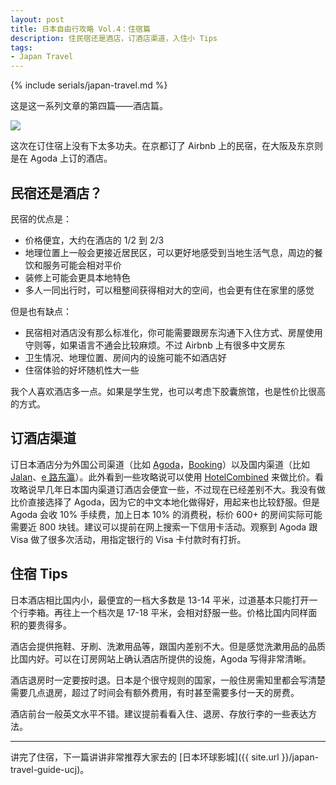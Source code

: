 ```yaml
---
layout: post
title: 日本自由行攻略 Vol.4：住宿篇
description: 住民宿还是酒店，订酒店渠道，入住小 Tips
tags: 
- Japan Travel
---
```


{% include serials/japan-travel.md %}

这是这一系列文章的第四篇——酒店篇。

<img src="{{ site.image_cdn }}/images/2019/09/japan-7.jpg" />

<!--more-->

这次在订住宿上没有下太多功夫。在京都订了 Airbnb 上的民宿，在大阪及东京则是在 Agoda 上订的酒店。

## 民宿还是酒店？

民宿的优点是：

* 价格便宜，大约在酒店的 1/2 到 2/3
* 地理位置上一般会更接近居民区，可以更好地感受到当地生活气息，周边的餐饮和服务可能会相对平价
* 装修上可能会更具本地特色
* 多人一同出行时，可以租整间获得相对大的空间，也会更有住在家里的感觉

但是也有缺点：

* 民宿相对酒店没有那么标准化，你可能需要跟房东沟通下入住方式、房屋使用守则等，如果语言不通会比较麻烦。不过 Airbnb 上有很多中文房东
* 卫生情况、地理位置、房间内的设施可能不如酒店好
* 住宿体验的好坏随机性大一些

我个人喜欢酒店多一点。如果是学生党，也可以考虑下胶囊旅馆，也是性价比很高的方式。

## 订酒店渠道

订日本酒店分为外国公司渠道（比如 [Agoda][agoda]，[Booking][booking]）以及国内渠道（比如 [Jalan][jalan]、[e 路东瀛][japanican]）。此外看到一些攻略说可以使用 [HotelCombined][hotel-combined] 来做比价。看攻略说早几年日本国内渠道订酒店会便宜一些，不过现在已经差别不大。我没有做比价直接选择了 Agoda，因为它的中文本地化做得好，用起来也比较舒服。但是 Agoda 会收 10% 手续费，加上日本 10% 的消费税，标价 600+ 的房间实际可能需要近 800 块钱。建议可以提前在网上搜索一下信用卡活动。观察到 Agoda 跟 Visa 做了很多次活动，用指定银行的 Visa 卡付款时有打折。

[agoda]: https://www.agoda.com
[booking]: https://www.booking.com
[jalan]: https://www.jalan.net/cn/japan_hotels_ryokan/
[japanican]: https://www.japanican.com/cn/
[hotel-combined]: https://www.hotelscombined.com/

## 住宿 Tips

日本酒店相比国内小，最便宜的一档大多数是 13-14 平米，过道基本只能打开一个行李箱。再往上一个档次是 17-18 平米，会相对舒服一些。价格比国内同样面积的要贵得多。

酒店会提供拖鞋、牙刷、洗漱用品等，跟国内差别不大。但是感觉洗漱用品的品质比国内好。可以在订房网站上确认酒店所提供的设施，Agoda 写得非常清晰。

酒店退房时一定要按时退。日本是个很守规则的国家，一般住房需知里都会写清楚需要几点退房，超过了时间会有额外费用，有时甚至需要多付一天的房费。

酒店前台一般英文水平不错。建议提前看看入住、退房、存放行李的一些表达方法。

---

讲完了住宿，下一篇讲讲非常推荐大家去的 [日本环球影城]({{ site.url }}/japan-travel-guide-ucj)。
